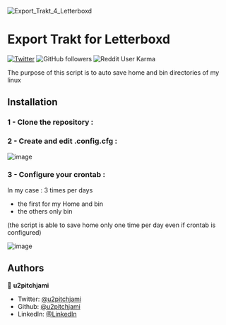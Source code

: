 ![Export_Trakt_4_Letterboxd](https://socialify.git.ci/u2pitchjami/Export_Trakt_4_Letterboxd/image?description=1&descriptionEditable=The%20purpose%20of%20this%20script%20is%20to%20export%20Trakt%20movies%20watchlist%20to%20csv%20file%20for%20manual%20Letterboxd%20import&font=Jost&language=1&logo=https%3A%2F%2Fgreen-berenice-35.tiiny.site%2Fimage2vector-3.svg&name=1&owner=1&pattern=Charlie%20Brown&stargazers=1&theme=Dark)
# Export Trakt for Letterboxd

[![Twitter](https://img.shields.io/twitter/follow/u2pitchjami.svg?style=social)](https://twitter.com/u2pitchjami)
![GitHub followers](https://img.shields.io/github/followers/u2pitchjami)
![Reddit User Karma](https://img.shields.io/reddit/user-karma/combined/u2pitchjami)



The purpose of this script is to auto save home and bin directories of my linux



## Installation

### 1 - Clone the repository :

### 2 - Create and edit .config.cfg :

![image](https://github.com/user-attachments/assets/bc3bd6fa-6149-4f64-a289-4c8b236a7cd8)


### 3 - Configure your crontab :

In my case : 3 times per days
 - the first for my Home and bin
 - the others only bin

 (the script is able to save home only one time per day even if crontab is configured)


![image](https://github.com/user-attachments/assets/48cb2833-9a50-490d-be05-cc21ed0d45c7)
## Authors

👤 **u2pitchjami**

* Twitter: [@u2pitchjami](https://twitter.com/u2pitchjami)
* Github: [@u2pitchjami](https://github.com/u2pitchjami)
* LinkedIn: [@LinkedIn](https://linkedin.com/in/thierry-beugnet-a7761672)
